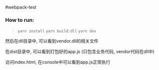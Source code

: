 #webpack-test

### How to run:

> `yarn install`
> `yarn build:dll`
> `yarn dev`

然后在dll目录中, 可以看到vendor.dll的相关文件

在dist目录中, 可以看到打包好的app.js (只包含业务代码, vendor代码在dll中)

访问index.html, 在console中可以看到app.js正常执行
